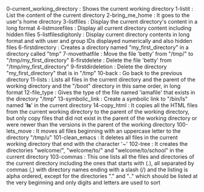 0-current_working_directory : Shows the current working directory
1-listit : List the content of the current directory 
2-bring_me_home : It goes to the user's home directory
3-listfiles : Display the current directory's content in a long format 
4-listmorefiles : Display all current directory content including hidden files 
5-listfilesdigitonly : Display current directory contents in long format and with user and group IDs displayed numerically and also hidden files
6-firstdirectory : Creates a directory named "my_first_directory" in a directory called "tmp"
7-movethatfile : Move the file 'betty' from "/tmp/" to "/tmp/my_first_directory"
8-firstdelete : Delete the file 'betty' from "/tmp/my_first_directory"
9-firstdirdeletion : Delete the directory "my_first_directory" that is in "/tmp"
10-back : Go back to the previous directory
11-lists : Lists all files in the current directory and the parent of the working directory and the "/boot" directory in this same order, in long format
12-file_type : Gives the type of the file named 'iamafile' that exists in the directory "/tmp"
13-symbolic_link : Create a symbolic link to "/bin/ls" named '__ls__' in the current directory
14-copy_html : It copies all the HTML files from the current working directory to the parent of the working directory, but only copy files that did not exist in the parent of the working directory or were newer than the versions in the parent of the working directory
100-lets_move : It moves all files beginning with an uppercase letter to the directory "/tmp/u"
101-clean_emacs : It deletes all files in the current working directory that end with the character '~'
102-tree : It creates the directories "welcome/", "welcome/to/" and "welcome/to/school" in the current directory
103-commas : This one lists all the files and directories of the current directory including the ones that starts with (.), all separated by commas (,) with directory names ending with a slash (/) and the listing is alpha ordered, except for the directories "." and ".." which should be listed at the very beginning and only digits and letters are used to sort
